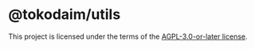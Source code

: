 # @tokodaim/utils

This project is licensed under the terms of the
[AGPL-3.0-or-later license](https://github.com/dafundacom/tokodaim/blob/main/LICENSE.md).
